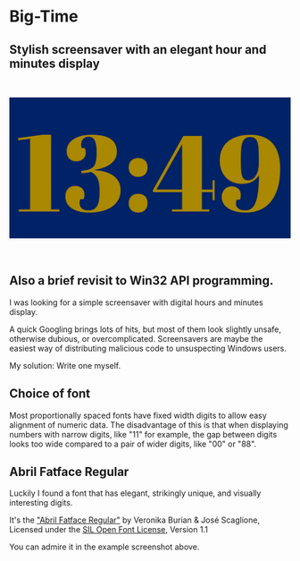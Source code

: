 # Big-Time

## Stylish screensaver with an elegant hour and minutes display

<br>

![screenshot](screenshot.png)

<br>

## Also a brief revisit to Win32 API programming.

I was looking for a simple screensaver with digital hours and minutes display.

A quick Googling brings lots of hits, but most of them look slightly unsafe, otherwise dubious, or overcomplicated. Screensavers are maybe the easiest way of distributing malicious code to unsuspecting Windows users.

My solution: Write one myself.

## Choice of font

Most proportionally spaced fonts have fixed width digits to allow easy alignment of numeric data. The disadvantage of this is that when displaying numbers with narrow digits, like "11" for example, the gap between digits looks too wide compared to a pair of wider digits, like "00" or "88".


## Abril Fatface Regular 

Luckily I found a font that has elegant, strikingly unique, and visually interesting digits.

It's the ["Abril Fatface Regular"](https://www.type-together.com/abril-font) by Veronika Burian & José Scaglione,
Licensed under the [SIL Open Font License](href="fonts/AbrilFatface-Regular-License.txt), Version 1.1

You can admire it in the example screenshot above.
